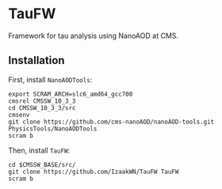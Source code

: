 # TauFW

Framework for tau analysis using NanoAOD at CMS.

## Installation

First, install `NanoAODTools`:
```
export SCRAM_ARCH=slc6_amd64_gcc700
cmsrel CMSSW_10_3_3
cd CMSSW_10_3_3/src
cmsenv
git clone https://github.com/cms-nanoAOD/nanoAOD-tools.git PhysicsTools/NanoAODTools
scram b
```

Then, install `TauFW`:
```
cd $CMSSW_BASE/src/
git clone https://github.com/IzaakWN/TauFW TauFW
scram b
```